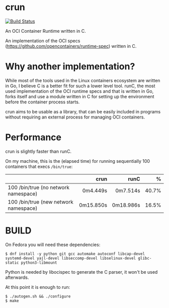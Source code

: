 crun
==========

[![Build Status](https://travis-ci.org/giuseppe/crun.svg?branch=master)](https://travis-ci.org/giuseppe/crun)

An OCI Container Runtime written in C.

An implementation of the OCI specs
(https://github.com/opencontainers/runtime-spec) written in C.

Why another implementation?
==========

While most of the tools used in the Linux containers ecosystem are
written in Go, I believe C is a better fit for such a lower level
tool.  runC, the most used implementation of the OCI runtime specs and
that is written in Go, forks itself and use a module written in C for
setting up the environment before the container process starts.

crun aims to be usable as a library, that can be easily included in
programs without requiring an external process for managing OCI
containers.

Performance
===========

crun is slightly faster than runC.

On my machine, this is the (elapsed time) for running sequentially 100
containers that execs `/bin/true`:

|                                      | crun | runC | % |
| ------------- |-------------:| -----:| -----:|
| 100 /bin/true (no network namespace) | 0m4.449s | 0m7.514s | 40.7% |
| 100 /bin/true (new network namespace) | 0m15.850s | 0m18.986s | 16.5% |


BUILD
==========

On Fedora you will need these dependencies:
```
$ dnf install -y python git gcc automake autoconf libcap-devel systemd-devel yajl-devel libseccomp-devel libselinux-devel glibc-static python3-libmount

```

Python is needed by libocispec to generate the C parser, it won't be
used afterwards.

At this point it is enough to run:
```
$ ./autogen.sh && ./configure
$ make

```
